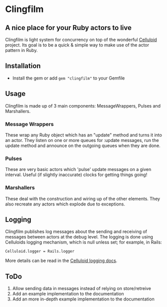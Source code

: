 Clingfilm
=========
A nice place for your Ruby actors to live
-----------------------------------------

Clingfilm is light system for concurrency on top of the wonderful [Celluloid](http://celluloid.io/) project. 
Its goal is to be a quick & simple way to make use of the actor pattern in Ruby.

Installation
------------
* Install the gem or add `gem "clingfilm"` to your Gemfile

Usage
-----
Clingfilm is made up of 3 main components: MessageWrappers, Pulses and Marshallers.

### Message Wrappers
These wrap any Ruby object which has an "update" method and turns it into an actor. They listen on one or more queues for :update messages, run the update method and announce on the outgoing queues when they are done.

### Pulses
These are very basic actors which 'pulse' update messages on a given interval. Useful (if slightly inaccurate) clocks for getting things going!

### Marshallers
These deal with the construction and wiring up of the other elements. They also recreate any actors which explode due to exceptions.

Logging
-------
Clingfilm publishes log messages about the sending and receiving of messages between actors at the debug level.
The logging is done using Celluloids logging mechanism, which is null unless set; for example, in Rails:
```
Celluloid.logger = Rails.logger
```
More details can be read in the [Celluloid logging docs](https://github.com/celluloid/celluloid/wiki/Logging).

ToDo
----
1. Allow sending data in messages instead of relying on store/retreive
2. Add an example implementation to the documentation
3. Add an more in-depth example implementation to the documentation
